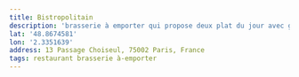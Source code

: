 ```yaml
---
title: Bistropolitain
description: 'brasserie à emporter qui propose deux plat du jour avec garniture au choix. Bon rapport qualité prix quantité.'
lat: '48.8674581'
lon: '2.3351639'
address: 13 Passage Choiseul, 75002 Paris, France
tags: restaurant brasserie à-emporter
---
```

